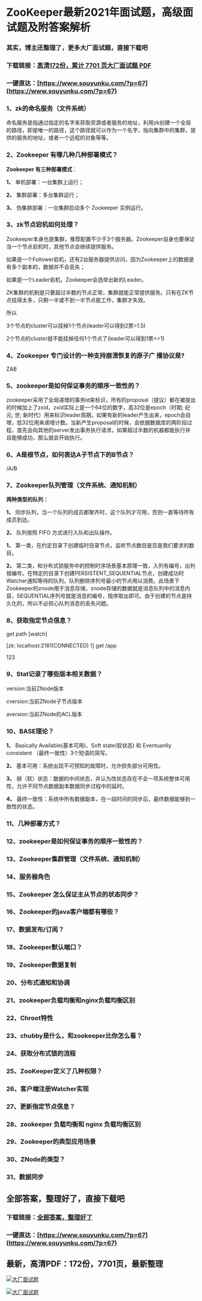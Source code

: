 # ZooKeeper最新2021年面试题，高级面试题及附答案解析

### 其实，博主还整理了，更多大厂面试题，直接下载吧

### 下载链接：[高清172份，累计 7701 页大厂面试题  PDF](https://www.souyunku.com/?p=67)

### 一键直达：[https://www.souyunku.com/?p=67](https://www.souyunku.com/?p=67)



### 1、zk的命名服务（文件系统）

命名服务是指通过指定的名字来获取资源或者服务的地址，利用zk创建一个全局的路径，即是唯一的路径，这个路径就可以作为一个名字，指向集群中的集群，提供的服务的地址，或者一个远程的对象等等。


### 2、Zookeeper 有哪几种几种部署模式？

**Zookeeper 有三种部署模式**：

**1、** 单机部署：一台集群上运行；

**2、** 集群部署：多台集群运行；

**3、** 伪集群部署：一台集群启动多个 Zookeeper 实例运行。


### 3、zk节点宕机如何处理？

Zookeeper本身也是集群，推荐配置不少于3个服务器。Zookeeper自身也要保证当一个节点宕机时，其他节点会继续提供服务。

如果是一个Follower宕机，还有2台服务器提供访问，因为Zookeeper上的数据是有多个副本的，数据并不会丢失；

如果是一个Leader宕机，Zookeeper会选举出新的Leader。

ZK集群的机制是只要超过半数的节点正常，集群就能正常提供服务。只有在ZK节点挂得太多，只剩一半或不到一半节点能工作，集群才失效。

所以

3个节点的cluster可以挂掉1个节点(leader可以得到2票>1.5)

2个节点的cluster就不能挂掉任何1个节点了(leader可以得到1票<=1)


### 4、Zookeeper 专门设计的一种支持崩溃恢复的原子广 播协议是?

ZAB


### 5、zookeeper是如何保证事务的顺序一致性的？

zookeeper采用了全局递增的事务Id来标识，所有的proposal（提议）都在被提出的时候加上了zxid，zxid实际上是一个64位的数字，高32位是epoch（时期; 纪元; 世; 新时代）用来标识leader周期，如果有新的leader产生出来，epoch会自增，低32位用来递增计数。当新产生proposal的时候，会依据数据库的两阶段过程，首先会向其他的server发出事务执行请求，如果超过半数的机器都能执行并且能够成功，那么就会开始执行。


### 6、A是根节点，如何表达A子节点下的B节点？

/A/B


### 7、Zookeeper队列管理（文件系统、通知机制）

**两种类型的队列：**

**1、** 同步队列，当一个队列的成员都聚齐时，这个队列才可用，否则一直等待所有成员到达。

**2、** 队列按照 FIFO 方式进行入队和出队操作。

**1、** 第一类，在约定目录下创建临时目录节点，监听节点数目是否是我们要求的数目。

**2、** 第二类，和分布式锁服务中的控制时序场景基本原理一致，入列有编号，出列按编号。在特定的目录下创建PERSISTENT_SEQUENTIAL节点，创建成功时Watcher通知等待的队列，队列删除序列号最小的节点用以消费。此场景下Zookeeper的znode用于消息存储，znode存储的数据就是消息队列中的消息内容，SEQUENTIAL序列号就是消息的编号，按序取出即可。由于创建的节点是持久化的，所以不必担心队列消息的丢失问题。


### 8、获取指定节点信息？

get path [watch]

[zk: localhost:2181(CONNECTED) 1] get /app

123


### 9、Stat记录了哪些版本相关数据？

version:当前ZNode版本

cversion:当前ZNode子节点版本

aversion:当前ZNode的ACL版本


### 10、BASE理论？

**1、** Basically Available(基本可用)、Soft state(软状态) 和 Eventuanlly consistent （最终一致性）3个短语的简写。

**2、** 基本可用：系统出现不可预知的故障时，允许损失部分可用性。

**3、** 弱（软）状态：数据的中间状态，并认为改状态存在不会一项系统整体可用性，允许不同节点数据副本数据同步过程中的延时。

**4、** 最终一致性：系统中所有数据副本，在一段时间的同步后，最终数据能够到一致性的状态。


### 11、几种部署方式？
### 12、zookeeper是如何保证事务的顺序一致性的？
### 13、Zookeeper集群管理（文件系统、通知机制）
### 14、服务器角色
### 15、Zookeeper 怎么保证主从节点的状态同步？
### 16、Zookeeper的java客户端都有哪些？
### 17、数据发布/订阅？
### 18、Zookeeper默认端口？
### 19、Zookeeper数据复制
### 20、分布式通知和协调
### 21、zookeeper负载均衡和nginx负载均衡区别
### 22、Chroot特性
### 23、chubby是什么，和zookeeper比你怎么看？
### 24、获取分布式锁的流程
### 25、ZooKeeper定义了几种权限？
### 26、客户端注册Watcher实现
### 27、更新指定节点信息？
### 28、zookeeper 负载均衡和 nginx 负载均衡区别
### 29、Zookeeper的典型应用场景
### 30、ZNode的类型？
### 31、数据同步




## 全部答案，整理好了，直接下载吧

### 下载链接：[全部答案，整理好了](https://www.souyunku.com/?p=67)

### 一键直达：[https://www.souyunku.com/?p=67](https://www.souyunku.com/?p=67)


## 最新，高清PDF：172份，7701页，最新整理

[![大厂面试题](https://www.souyunku.com/wp-content/uploads/weixin/mst.png "架构师专栏")](https://www.souyunku.com/wp-content/uploads/weixin/githup-weixin.png "架构师专栏")

[![大厂面试题](https://www.souyunku.com/wp-content/uploads/weixin/githup-weixin.png "架构师专栏")](https://www.souyunku.com/wp-content/uploads/weixin/githup-weixin.png "架构师专栏")
